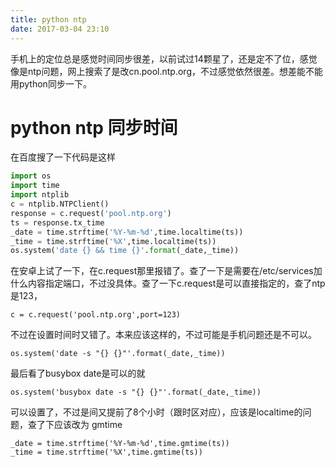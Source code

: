```yaml
---
title: python ntp
date: 2017-03-04 23:10
---
```


手机上的定位总是感觉时间同步很差，以前试过14颗星了，还是定不了位，感觉像是ntp问题，网上搜索了是改cn.pool.ntp.org，不过感觉依然很差。想差能不能用python同步一下。

# python ntp 同步时间

在百度搜了一下代码是这样


```python
import os 
import time 
import ntplib 
c = ntplib.NTPClient() 
response = c.request('pool.ntp.org') 
ts = response.tx_time 
_date = time.strftime('%Y-%m-%d',time.localtime(ts)) 
_time = time.strftime('%X',time.localtime(ts)) 
os.system('date {} && time {}'.format(_date,_time)) 
```

在安卓上试了一下，在c.request那里报错了。查了一下是需要在/etc/services加什么内容指定端口，不过没具体。查了一下c.request是可以直接指定的，查了ntp是123，
```
c = c.request('pool.ntp.org',port=123)
```

不过在设置时间时又错了。本来应该这样的，不过可能是手机问题还是不可以。
```
os.system('date -s "{} {}"'.format(_date,_time))
```
最后看了busybox date是可以的就

```
os.system('busybox date -s "{} {}"'.format(_date,_time))
```


可以设置了，不过是间又提前了8个小时（跟时区对应），应该是localtime的问题，查了下应该改为 gmtime

```
_date = time.strftime('%Y-%m-%d',time.gmtime(ts)) 
_time = time.strftime('%X',time.gmtime(ts))
```











